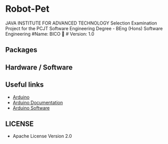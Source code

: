 # Robot-Pet

JAVA INSTITUTE FOR ADVANCED TECHNOLOGY Selection Examination Project for the PCJT Software Engineering Degree - BEng (Hons) Software Engineering #Name: BICO 🤖 # Version: 1.0

## Packages

## Hardware / Software

## Useful links

- [Arduino](https://www.arduino.cc/)
- [Arduino Documentation](https://docs.arduino.cc/)
- [Arduino Software](https://www.arduino.cc/en/software)

## LICENSE

- Apache License Version 2.0
